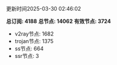 更新时间2025-03-30 02:46:02

**总订阅: 4188**
**总节点: 14062**
**有效节点: 3724**
- v2ray节点: 1682
- trojan节点: 1375
- ss节点: 664
- ssr节点: 3

